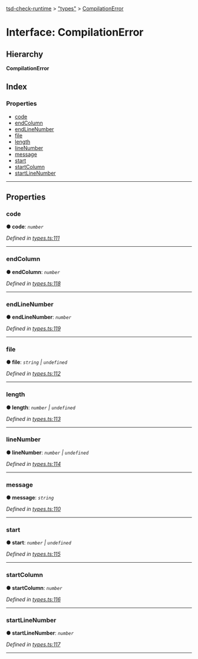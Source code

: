 [tsd-check-runtime](../README.md) > ["types"](../modules/_types_.md) > [CompilationError](../interfaces/_types_.compilationerror.md)

# Interface: CompilationError

## Hierarchy

**CompilationError**

## Index

### Properties

* [code](_types_.compilationerror.md#code)
* [endColumn](_types_.compilationerror.md#endcolumn)
* [endLineNumber](_types_.compilationerror.md#endlinenumber)
* [file](_types_.compilationerror.md#file)
* [length](_types_.compilationerror.md#length)
* [lineNumber](_types_.compilationerror.md#linenumber)
* [message](_types_.compilationerror.md#message)
* [start](_types_.compilationerror.md#start)
* [startColumn](_types_.compilationerror.md#startcolumn)
* [startLineNumber](_types_.compilationerror.md#startlinenumber)

---

## Properties

<a id="code"></a>

###  code

**● code**: *`number`*

*Defined in [types.ts:111](https://github.com/cancerberoSgx/tsd-check-runtime/blob/14a8bce/src/types.ts#L111)*

___
<a id="endcolumn"></a>

###  endColumn

**● endColumn**: *`number`*

*Defined in [types.ts:118](https://github.com/cancerberoSgx/tsd-check-runtime/blob/14a8bce/src/types.ts#L118)*

___
<a id="endlinenumber"></a>

###  endLineNumber

**● endLineNumber**: *`number`*

*Defined in [types.ts:119](https://github.com/cancerberoSgx/tsd-check-runtime/blob/14a8bce/src/types.ts#L119)*

___
<a id="file"></a>

###  file

**● file**: *`string` \| `undefined`*

*Defined in [types.ts:112](https://github.com/cancerberoSgx/tsd-check-runtime/blob/14a8bce/src/types.ts#L112)*

___
<a id="length"></a>

###  length

**● length**: *`number` \| `undefined`*

*Defined in [types.ts:113](https://github.com/cancerberoSgx/tsd-check-runtime/blob/14a8bce/src/types.ts#L113)*

___
<a id="linenumber"></a>

###  lineNumber

**● lineNumber**: *`number` \| `undefined`*

*Defined in [types.ts:114](https://github.com/cancerberoSgx/tsd-check-runtime/blob/14a8bce/src/types.ts#L114)*

___
<a id="message"></a>

###  message

**● message**: *`string`*

*Defined in [types.ts:110](https://github.com/cancerberoSgx/tsd-check-runtime/blob/14a8bce/src/types.ts#L110)*

___
<a id="start"></a>

###  start

**● start**: *`number` \| `undefined`*

*Defined in [types.ts:115](https://github.com/cancerberoSgx/tsd-check-runtime/blob/14a8bce/src/types.ts#L115)*

___
<a id="startcolumn"></a>

###  startColumn

**● startColumn**: *`number`*

*Defined in [types.ts:116](https://github.com/cancerberoSgx/tsd-check-runtime/blob/14a8bce/src/types.ts#L116)*

___
<a id="startlinenumber"></a>

###  startLineNumber

**● startLineNumber**: *`number`*

*Defined in [types.ts:117](https://github.com/cancerberoSgx/tsd-check-runtime/blob/14a8bce/src/types.ts#L117)*

___

